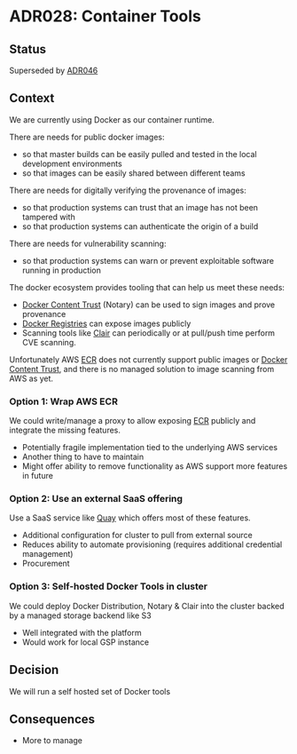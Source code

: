 # ADR028: Container Tools

## Status

Superseded by [ADR046](ADR046-replace-harbor-ecr.md)

## Context

We are currently using Docker as our container runtime.

There are needs for public docker images:

* so that master builds can be easily pulled and tested in the local development environments
* so that images can be easily shared between different teams

There are needs for digitally verifying the provenance of images:

* so that production systems can trust that an image has not been tampered with
* so that production systems can authenticate the origin of a build

There are needs for vulnerability scanning:

* so that production systems can warn or prevent exploitable software running in production

The docker ecosystem provides tooling that can help us meet these needs:

* [Docker Content Trust] (Notary) can be used to sign images and prove provenance
* [Docker Registries][Docker Registry] can expose images publicly
* Scanning tools like [Clair] can periodically or at pull/push time perform CVE scanning.

Unfortunately AWS [ECR] does not currently support public images or [Docker Content Trust], and there is no managed solution to image scanning from AWS as yet.

### Option 1: Wrap AWS ECR

We could write/manage a proxy to allow exposing [ECR] publicly and integrate the missing features.

* Potentially fragile implementation tied to the underlying AWS services
* Another thing to have to maintain
* Might offer ability to remove functionality as AWS support more features in future

### Option 2: Use an external SaaS offering

Use a SaaS service like [Quay] which offers most of these features.

* Additional configuration for cluster to pull from external source
* Reduces ability to automate provisioning (requires additional credential management)
* Procurement

### Option 3: Self-hosted Docker Tools in cluster

We could deploy Docker Distribution, Notary & Clair into the cluster backed by a managed storage backend like S3

* Well integrated with the platform
* Would work for local GSP instance


## Decision

We will run a self hosted set of Docker tools

## Consequences

* More to manage

[Clair]: https://github.com/coreos/clair
[Docker Hub]: https://hub.docker.com/
[Docker Content Trust]: https://docs.docker.com/engine/security/trust/content_trust/
[Docker Registry]: https://docs.docker.com/registry/
[Docker Registry API]: https://docs.docker.com/registry/spec/api/
[Docker Registry Self Host]: https://docs.docker.com/registry/deploying/
[ECR]: https://aws.amazon.com/ecr/
[GCR]: https://cloud.google.com/container-registry/
[Harbor]: https://github.com/goharbor/harbor
[Quay]: https://quay.io/
[S3]: https:/aws.amazon.com/S3
